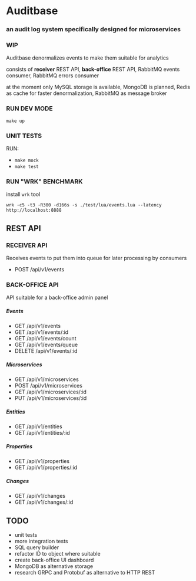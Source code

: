 # Auditbase 
### an audit log system specifically designed for microservices

### WIP

Auditbase denormalizes events to make them suitable for analytics

consists of **receiver** REST API, **back-office** REST API, 
RabbitMQ events consumer, RabbitMQ errors consumer

at the moment only MySQL storage is available, MongoDB is planned,
Redis as cache for faster denormalization, RabbitMQ as message broker

### RUN DEV MODE
```make up```

### UNIT TESTS
RUN:

- ```make mock```
- ```make test```

### RUN "WRK" BENCHMARK
install `wrk` tool
```
wrk -c5 -t3 -R300 -d166s -s ./test/lua/events.lua --latency http://localhost:8888
```

## REST API

### RECEIVER API
Receives events to put them into queue for later processing by consumers

-  POST /api/v1/events


### BACK-OFFICE API
API suitable for a back-office admin panel

##### Events
-  GET /api/v1/events
-  GET /api/v1/events/:id
-  GET /api/v1/events/count
-  GET /api/v1/events/queue
-  DELETE /api/v1/events/:id

##### Microservices
- GET /api/v1/microservices
- POST /api/v1/microservices
- GET /api/v1/microservices/:id
- PUT /api/v1/microservices/:id

##### Entities
- GET /api/v1/entities
- GET /api/v1/entities/:id

##### Properties
- GET /api/v1/properties
- GET /api/v1/properties/:id

##### Changes
- GET /api/v1/changes
- GET /api/v1/changes/:id

## TODO
- unit tests
- more integration tests
- SQL query builder
- refactor ID to object where suitable
- create back-office UI dashboard
- MongoDB as alternative storage
- research GRPC and Protobuf as alternative to HTTP REST

